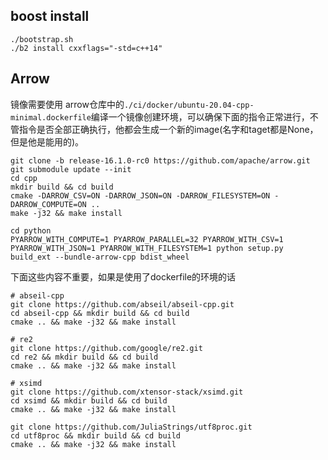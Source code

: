 ## boost install

```shell
./bootstrap.sh
./b2 install cxxflags="-std=c++14"
```

## Arrow
镜像需要使用 arrow仓库中的`./ci/docker/ubuntu-20.04-cpp-minimal.dockerfile`编译一个镜像创建环境，可以确保下面的指令正常进行，不管指令是否全部正确执行，他都会生成一个新的image(名字和taget都是None，但是他是能用的)。

```shell
git clone -b release-16.1.0-rc0 https://github.com/apache/arrow.git
git submodule update --init
cd cpp
mkdir build && cd build
cmake -DARROW_CSV=ON -DARROW_JSON=ON -DARROW_FILESYSTEM=ON -DARROW_COMPUTE=ON ..
make -j32 && make install

cd python
PYARROW_WITH_COMPUTE=1 PYARROW_PARALLEL=32 PYARROW_WITH_CSV=1 PYARROW_WITH_JSON=1 PYARROW_WITH_FILESYSTEM=1 python setup.py build_ext --bundle-arrow-cpp bdist_wheel
```


下面这些内容不重要，如果是使用了dockerfile的环境的话
```shell
# abseil-cpp
git clone https://github.com/abseil/abseil-cpp.git
cd abseil-cpp && mkdir build && cd build
cmake .. && make -j32 && make install

# re2
git clone https://github.com/google/re2.git
cd re2 && mkdir build && cd build
cmake .. && make -j32 && make install

# xsimd
git clone https://github.com/xtensor-stack/xsimd.git
cd xsimd && mkdir build && cd build
cmake .. && make -j32 && make install

git clone https://github.com/JuliaStrings/utf8proc.git
cd utf8proc && mkdir build && cd build
cmake .. && make -j32 && make install
```